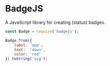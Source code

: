 # BadgeJS
A JavaScript library for creating (status) badges.

```js
const Badge = require('badgejs');

Badge.from({
    label: 'app',
    text:  'down',
    color: 'red'
}).toString('svg');
```
